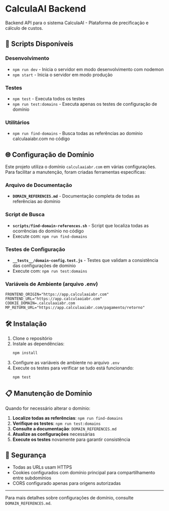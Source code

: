# CalculaAI Backend

Backend API para o sistema CalculaAI - Plataforma de precificação e cálculo de custos.

## 🔧 Scripts Disponíveis

### Desenvolvimento
- `npm run dev` - Inicia o servidor em modo desenvolvimento com nodemon
- `npm start` - Inicia o servidor em modo produção

### Testes
- `npm test` - Executa todos os testes
- `npm run test:domains` - Executa apenas os testes de configuração de domínio

### Utilitários
- `npm run find-domains` - Busca todas as referências ao domínio calculaaiabr.com no código

## 🌐 Configuração de Domínio

Este projeto utiliza o domínio `calculaaiabr.com` em várias configurações. Para facilitar a manutenção, foram criadas ferramentas específicas:

### Arquivo de Documentação
- **`DOMAIN_REFERENCES.md`** - Documentação completa de todas as referências ao domínio

### Script de Busca
- **`scripts/find-domain-references.sh`** - Script que localiza todas as ocorrências do domínio no código
- Execute com: `npm run find-domains`

### Testes de Configuração
- **`__tests__/domain-config.test.js`** - Testes que validam a consistência das configurações de domínio
- Execute com: `npm run test:domains`

### Variáveis de Ambiente (arquivo .env)
```env
FRONTEND_ORIGIN="https://app.calculaaiabr.com"
FRONTEND_URL="https://app.calculaaiabr.com"
COOKIE_DOMAIN=.calculaaiabr.com
MP_RETURN_URL="https://app.calculaaiabr.com/pagamento/retorno"
```

## 🛠️ Instalação

1. Clone o repositório
2. Instale as dependências:
   ```bash
   npm install
   ```
3. Configure as variáveis de ambiente no arquivo `.env`
4. Execute os testes para verificar se tudo está funcionando:
   ```bash
   npm test
   ```

## 📋 Manutenção de Domínio

Quando for necessário alterar o domínio:

1. **Localize todas as referências**: `npm run find-domains`
2. **Verifique os testes**: `npm run test:domains`
3. **Consulte a documentação**: `DOMAIN_REFERENCES.md`
4. **Atualize as configurações** necessárias
5. **Execute os testes** novamente para garantir consistência

## 🔐 Segurança

- Todas as URLs usam HTTPS
- Cookies configurados com domínio principal para compartilhamento entre subdomínios
- CORS configurado apenas para origens autorizadas

---

Para mais detalhes sobre configurações de domínio, consulte `DOMAIN_REFERENCES.md`.